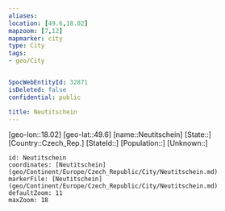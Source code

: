 ```yaml
---
aliases: 
location: [49.6,18.02]
mapzoom: [7,12] 
mapmarker: city 
type: City
tags:
- geo/City


SpocWebEntityId: 32871
isDeleted: false
confidential: public

title: Neutitschein
---
```

[geo-lon::18.02]
[geo-lat::49.6]
[name::Neutitschein]
[State::]
[Country::Czech_Rep.]
[StateId::]
[Population::]
[Unknown::]


```leaflet
id: Neutitschein
coordinates: [Neutitschein](geo/Continent/Europe/Czech_Republic/City/Neutitschein.md)
markerFile: [Neutitschein](geo/Continent/Europe/Czech_Republic/City/Neutitschein.md)
defaultZoom: 11 
maxZoom: 18
```


